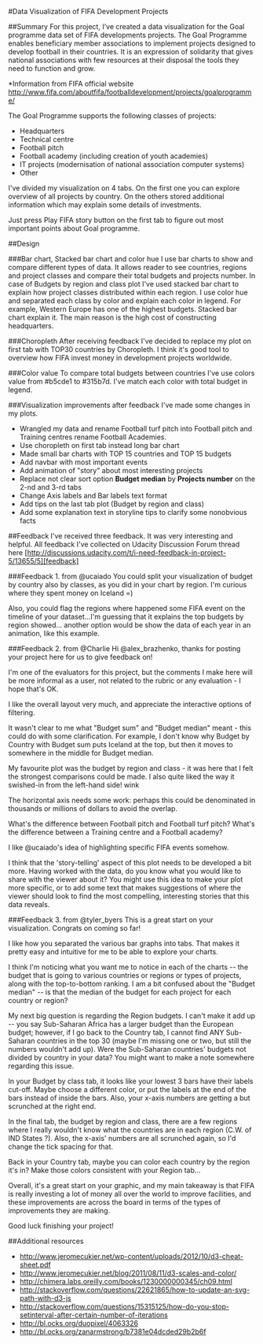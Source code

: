 #Data Visualization of FIFA Development Projects

##Summary
For this project, I’ve created a data visualization for the Goal programme data set of FIFA developments projects. 
The Goal Programme enables beneficiary member associations to implement projects designed to develop football in their countries. 
It is an expression of solidarity that gives national associations with few resources at their disposal the tools they need to function and grow.

*Information from FIFA official website http://www.fifa.com/aboutfifa/footballdevelopment/projects/goalprogramme/

The Goal Programme supports the following classes of projects:

- Headquarters
- Technical centre
- Football pitch
- Football academy (including creation of youth academies)
- IT projects (modernisation of national association computer systems)
- Other

I've divided my visualization on 4 tabs. On the first one you can explore overview of all projects by country.
On the others stored additional information which may explain some details of investments. 

Just press Play FIFA story button on the first tab to figure out most important points about Goal programme.

##Design

###Bar chart, Stacked bar chart and color hue
I use bar charts to show and compare different types of data. 
It allows reader to see countries, regions and project classes and compare their total budgets and projects number. 
In case of Budgets by region and class plot I've used stacked bar chart to explain how project classes distributed within each region.
I use color hue and separated each class by color and explain each color in legend.
For example, Western Europe has one of the highest budgets. Stacked bar chart explain it.  The main reason is the high cost of constructing headquarters.
 
###Choropleth
After receiving feedback I've decided to replace my plot on first tab with TOP30 countries by Choropleth.
I think it's good tool to overview how FIFA invest money in development projects worldwide.

###Color value 
To compare total budgets between countries I've use colors value from #b5cde1 to #315b7d.
I've match each color with total budget in legend.

###Visualization improvements after feedback
I've made some changes in my plots. 

- Wrangled my data and rename Football turf pitch into Football pitch and Training centres rename Football Academies. 
- Use choropleth on first tab instead long bar chart
- Made small bar charts with TOP 15 countries and TOP 15 budgets
- Add navbar with most important events 
- Add animation of "story" about most interesting projects
- Replace not clear sort option **Budget median** by **Projects number** on the 2-nd and 3-rd  tabs
- Change Axis labels and Bar labels text format
- Add tips on the last tab plot (Budget by region and class)
- Add some explanation text in storyline tips to clarify some nonobvious facts


##Feedback
I've received three feedback. It was very interesting and helpful.
All feedback I've collected on Udacity Discussion Forum thread here [http://discussions.udacity.com/t/i-need-feedback-in-project-5/13655/5][feedback]

###Feedback 1. from @ucaiado
You could split your visualization of budget by country also by classes, as you did in your chart by region. I'm curious where they spent money on Iceland =)

Also, you could flag the regions where happened some FIFA event on the timeline of your dataset…I'm guessing that it explains the top budgets by region showed... 
another option would be show the data of each year in an animation, like this example.

###Feedback 2. from @Charlie
Hi @alex_brazhenko, thanks for posting your project here for us to give feedback on!

I'm one of the evaluators for this project, but the comments I make here will be more informal as a user, not related to the rubric or any evaluation - I hope that's OK.

I like the overall layout very much, and appreciate the interactive options of filtering.

It wasn't clear to me what "Budget sum" and "Budget median" meant - this could do with some clarification. For example, I don't know why Budget by Country with Budget sum puts Iceland at the top, but then it moves to somewhere in the middle for Budget median.

My favourite plot was the budget by region and class - it was here that I felt the strongest comparisons could be made. I also quite liked the way it swished-in from the left-hand side! wink

The horizontal axis needs some work: perhaps this could be denominated in thousands or millions of dollars to avoid the overlap.

What's the difference between Football pitch and Football turf pitch? What's the difference between a Training centre and a Football academy?

I like @ucaiado's idea of highlighting specific FIFA events somehow.

I think that the 'story-telling' aspect of this plot needs to be developed a bit more. Having worked with the data, do you know what you would like to share with the viewer about it?
You might use this idea to make your plot more specific, or to add some text that makes suggestions of where the viewer should look to find the most compelling, interesting stories that this data reveals.


###Feedback 3. from @tyler_byers 
This is a great start on your visualization. Congrats on coming so far!

I like how you separated the various bar graphs into tabs. That makes it pretty easy and intuitive for me to be able to explore your charts.

I think I'm noticing what you want me to notice in each of the charts -- the budget that is going to various countries or regions or types of projects, along with the top-to-bottom ranking. I am a bit confused about the "Budget median" -- is that the median of the budget for each project for each country or region?

My next big question is regarding the Region budgets. I can't make it add up -- you say Sub-Saharan Africa has a larger budget than the European budget; however, if I go back to the Country tab, I cannot find ANY Sub-Saharan countries in the top 30 (maybe I'm missing one or two, but still the numbers wouldn't add up). Were the Sub-Saharan countries' budgets not divided by country in your data? You might want to make a note somewhere regarding this issue.

In your Budget by class tab, it looks like your lowest 3 bars have their labels cut-off. Maybe choose a different color, or put the labels at the end of the bars instead of inside the bars. Also, your x-axis numbers are getting a but scrunched at the right end.

In the final tab, the budget by region and class, there are a few regions where I really wouldn't know what the countries are in each region (C.W. of IND States ?). Also, the x-axis' numbers are all scrunched again, so I'd change the tick spacing for that.

Back in your Country tab, maybe you can color each country by the region it's in? Make those colors consistent with your Region tab...

Overall, it's a great start on your graphic, and my main takeaway is that FIFA is really investing a lot of money all over the world to improve facilities, and these improvements are across the board in terms of the types of improvements they are making.

Good luck finishing your project!


##Additional resources

- http://www.jeromecukier.net/wp-content/uploads/2012/10/d3-cheat-sheet.pdf
- http://www.jeromecukier.net/blog/2011/08/11/d3-scales-and-color/
- http://chimera.labs.oreilly.com/books/1230000000345/ch09.html
- http://stackoverflow.com/questions/22621865/how-to-update-an-svg-path-with-d3-js
- http://stackoverflow.com/questions/15315125/how-do-you-stop-setinterval-after-certain-number-of-iterations
- http://bl.ocks.org/duopixel/4063326
- http://bl.ocks.org/zanarmstrong/b7381e04dcded29b2b6f



[feedback]:[http://discussions.udacity.com/t/i-need-feedback-in-project-5/13655/5]
